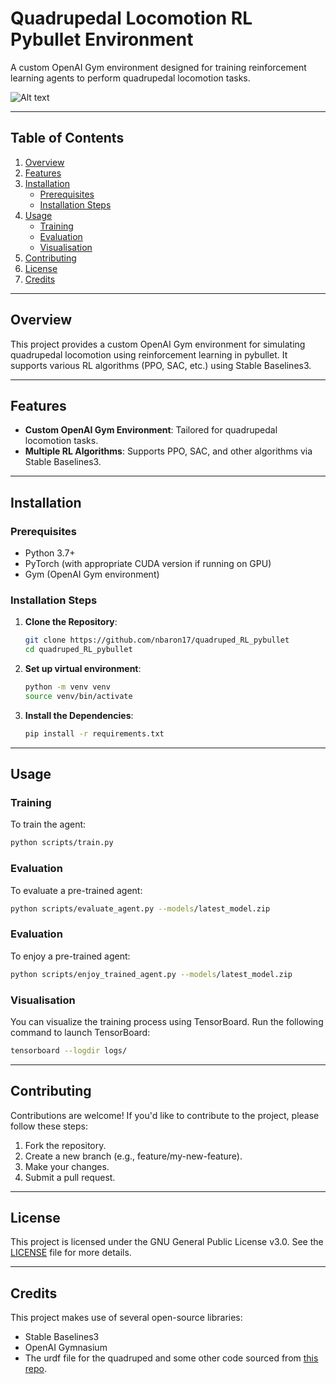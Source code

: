 # Quadrupedal Locomotion RL Pybullet Environment

A custom OpenAI Gym environment designed for training reinforcement learning agents to perform quadrupedal locomotion tasks.

![Alt text](videos/rl-video-model29-final2_20241001-230411-episode-0-ezgif.com-video-to-gif-converter.gif)

---

## Table of Contents

1. [Overview](#overview)
2. [Features](#features)
3. [Installation](#installation)
   - [Prerequisites](#prerequisites)
   - [Installation Steps](#installation-steps)
4. [Usage](#usage)
   - [Training](#training)
   - [Evaluation](#evaluation)
   - [Visualisation](#visualisation)
5. [Contributing](#contributing)
6. [License](#license)
7. [Credits](#credits)

---

## Overview

This project provides a custom OpenAI Gym environment for simulating quadrupedal locomotion using reinforcement learning in pybullet. It supports various RL algorithms (PPO, SAC, etc.) using Stable Baselines3.

---

## Features

- **Custom OpenAI Gym Environment**: Tailored for quadrupedal locomotion tasks.
- **Multiple RL Algorithms**: Supports PPO, SAC, and other algorithms via Stable Baselines3.

---

## Installation

### Prerequisites

- Python 3.7+
- PyTorch (with appropriate CUDA version if running on GPU)
- Gym (OpenAI Gym environment)

### Installation Steps

1. **Clone the Repository**:
   ```bash
   git clone https://github.com/nbaron17/quadruped_RL_pybullet
   cd quadruped_RL_pybullet
2. **Set up virtual environment**:
   ```bash
   python -m venv venv
   source venv/bin/activate
4. **Install the Dependencies**:
   ```bash
   pip install -r requirements.txt
   ```

---

## Usage

### Training

To train the agent:
```bash
python scripts/train.py
```

### Evaluation

To evaluate a pre-trained agent:
```bash
python scripts/evaluate_agent.py --models/latest_model.zip
```

### Evaluation

To enjoy a pre-trained agent:
```bash
python scripts/enjoy_trained_agent.py --models/latest_model.zip
```

### Visualisation

You can visualize the training process using TensorBoard. Run the following command to launch TensorBoard:
```bash
tensorboard --logdir logs/
```

---

## Contributing

Contributions are welcome! If you'd like to contribute to the project, please follow these steps:
1. Fork the repository.
2. Create a new branch (e.g., feature/my-new-feature).
3. Make your changes.
4. Submit a pull request.


---


## License

This project is licensed under the GNU General Public License v3.0. See the [LICENSE](LICENSE) file for more details.


---

## Credits

This project makes use of several open-source libraries:

- Stable Baselines3
- OpenAI Gymnasium
- The urdf file for the quadruped and some other code sourced from [this repo](https://github.com/miguelasd688/4-legged-robot-model/tree/PureSimulation_V1.0).
